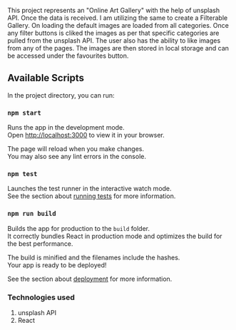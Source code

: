 

This project represents an "Online Art Gallery" with the help of unsplash API. Once the data is received. I am utilizing the same to create a Filterable Gallery.
On loading the default images are loaded from all categories. Once any filter buttons is cliked the images as per that specific categories are pulled from the unsplash API. 
The user also has the ability to like images from any of the pages. The images are then stored in local storage and can be accessed under the favourites button.

## Available Scripts

In the project directory, you can run:

### `npm start`

Runs the app in the development mode.\
Open [http://localhost:3000](http://localhost:3000) to view it in your browser.

The page will reload when you make changes.\
You may also see any lint errors in the console.

### `npm test`

Launches the test runner in the interactive watch mode.\
See the section about [running tests](https://facebook.github.io/create-react-app/docs/running-tests) for more information.

### `npm run build`

Builds the app for production to the `build` folder.\
It correctly bundles React in production mode and optimizes the build for the best performance.

The build is minified and the filenames include the hashes.\
Your app is ready to be deployed!

See the section about [deployment](https://facebook.github.io/create-react-app/docs/deployment) for more information.

### Technologies used
1. unsplash API
2. React


